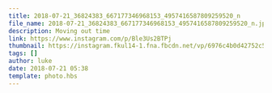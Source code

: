 ```yaml
---
title: 2018-07-21_36824383_667177346968153_4957416587809259520_n
file_name: 2018-07-21_36824383_667177346968153_4957416587809259520_n.jpg
description: Moving out time
link: https://www.instagram.com/p/Ble3Us2BTPj
thumbnail: https://instagram.fkul14-1.fna.fbcdn.net/vp/6976c4b0d42752c546c02fe4455f5de4/5BFAD83F/t51.2885-15/sh0.08/e35/s640x640/36824383_667177346968153_4957416587809259520_n.jpg?ig_cache_key=MTgyODE0MTgxMzg1NzU5NjM4Nw%3D%3D.2
tags: []
author: luke
date: 2018-07-21 05:38
template: photo.hbs
---
```

